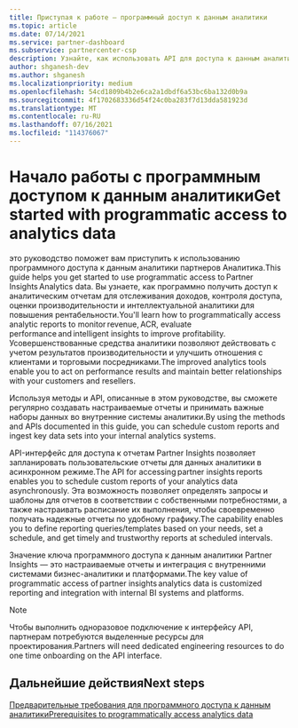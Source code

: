 ```yaml
---
title: Приступая к работе — программный доступ к данным аналитики
ms.topic: article
ms.date: 07/14/2021
ms.service: partner-dashboard
ms.subservice: partnercenter-csp
description: Узнайте, как использовать API для доступа к данным аналитики Partner Insights.
author: shganesh-dev
ms.author: shganesh
ms.localizationpriority: medium
ms.openlocfilehash: 54cd1809b4b2e6ca2a1dbdf6a53bc6ba132d0b9a
ms.sourcegitcommit: 4f1702683336d54f24c0ba283f7d13dda581923d
ms.translationtype: MT
ms.contentlocale: ru-RU
ms.lasthandoff: 07/16/2021
ms.locfileid: "114376067"
---
```

# <a name="get-started-with-programmatic-access-to-analytics-data"></a><span data-ttu-id="02bc5-103">Начало работы с программным доступом к данным аналитики</span><span class="sxs-lookup"><span data-stu-id="02bc5-103">Get started with programmatic access to analytics data</span></span>

<span data-ttu-id="02bc5-104">это руководство поможет вам приступить к использованию программного доступа к данным аналитики партнеров Аналитика.</span><span class="sxs-lookup"><span data-stu-id="02bc5-104">This guide helps you get started to use programmatic access to Partner Insights Analytics data.</span></span> <span data-ttu-id="02bc5-105">Вы узнаете, как программно получить доступ к аналитическим отчетам для отслеживания доходов, контроля доступа, оценки производительности и интеллектуальной аналитики для повышения рентабельности.</span><span class="sxs-lookup"><span data-stu-id="02bc5-105">You'll learn how to programmatically access analytic reports to monitor revenue, ACR, evaluate performance and intelligent insights to improve profitability.</span></span> <span data-ttu-id="02bc5-106">Усовершенствованные средства аналитики позволяют действовать с учетом результатов производительности и улучшить отношения с клиентами и торговыми посредниками.</span><span class="sxs-lookup"><span data-stu-id="02bc5-106">The improved analytics tools enable you to act on performance results and maintain better relationships with your customers and resellers.</span></span>  

<span data-ttu-id="02bc5-107">Используя методы и API, описанные в этом руководстве, вы сможете регулярно создавать настраиваемые отчеты и принимать важные наборы данных во внутренние системы аналитики.</span><span class="sxs-lookup"><span data-stu-id="02bc5-107">By using the methods and APIs documented in this guide, you can schedule custom reports and ingest key data sets into your internal analytics systems.</span></span>

<span data-ttu-id="02bc5-108">API-интерфейс для доступа к отчетам Partner Insights позволяет запланировать пользовательские отчеты для данных аналитики в асинхронном режиме.</span><span class="sxs-lookup"><span data-stu-id="02bc5-108">The API for accessing partner insights reports enables you to schedule custom reports of your analytics data asynchronously.</span></span> <span data-ttu-id="02bc5-109">Эта возможность позволяет определять запросы и шаблоны для отчетов в соответствии с собственными потребностями, а также настраивать расписание их выполнения, чтобы своевременно получать надежные отчеты по удобному графику.</span><span class="sxs-lookup"><span data-stu-id="02bc5-109">The capability enables you to define reporting queries/templates based on your needs, set a schedule, and get timely and trustworthy reports at scheduled intervals.</span></span>

<span data-ttu-id="02bc5-110">Значение ключа программного доступа к данным аналитики Partner Insights — это настраиваемые отчеты и интеграция с внутренними системами бизнес-аналитики и платформами.</span><span class="sxs-lookup"><span data-stu-id="02bc5-110">The key value of programmatic access of partner insights analytics data is customized reporting and integration with internal BI systems and platforms.</span></span>

> [!NOTE]
> <span data-ttu-id="02bc5-111">Чтобы выполнить одноразовое подключение к интерфейсу API, партнерам потребуются выделенные ресурсы для проектирования.</span><span class="sxs-lookup"><span data-stu-id="02bc5-111">Partners will need dedicated engineering resources to do one time onboarding on the API interface.</span></span>

## <a name="next-steps"></a><span data-ttu-id="02bc5-112">Дальнейшие действия</span><span class="sxs-lookup"><span data-stu-id="02bc5-112">Next steps</span></span>

[<span data-ttu-id="02bc5-113">Предварительные требования для программного доступа к данным аналитики</span><span class="sxs-lookup"><span data-stu-id="02bc5-113">Prerequisites to programmatically access analytics data</span></span>](insights-programmatic-prerequisites.md)